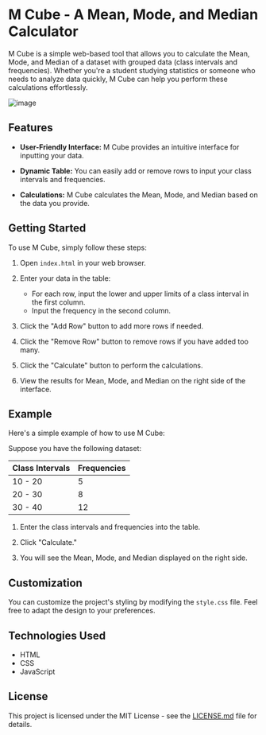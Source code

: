 # M Cube - A Mean, Mode, and Median Calculator

M Cube is a simple web-based tool that allows you to calculate the Mean, Mode, and Median of a dataset with grouped data (class intervals and frequencies). Whether you're a student studying statistics or someone who needs to analyze data quickly, M Cube can help you perform these calculations effortlessly.

![image](https://github.com/TheNabbu/M-Cube/assets/128571614/81d2304d-0388-48c8-9072-abd8fa1b29dd)


## Features

- **User-Friendly Interface:** M Cube provides an intuitive interface for inputting your data.

- **Dynamic Table:** You can easily add or remove rows to input your class intervals and frequencies.

- **Calculations:** M Cube calculates the Mean, Mode, and Median based on the data you provide.

## Getting Started

To use M Cube, simply follow these steps:

1. Open `index.html` in your web browser.

2. Enter your data in the table:
   - For each row, input the lower and upper limits of a class interval in the first column.
   - Input the frequency in the second column.

3. Click the "Add Row" button to add more rows if needed.

4. Click the "Remove Row" button to remove rows if you have added too many.

5. Click the "Calculate" button to perform the calculations.

6. View the results for Mean, Mode, and Median on the right side of the interface.

## Example

Here's a simple example of how to use M Cube:

Suppose you have the following dataset:

| Class Intervals | Frequencies |
|-----------------|-------------|
| 10 - 20         | 5           |
| 20 - 30         | 8           |
| 30 - 40         | 12          |

1. Enter the class intervals and frequencies into the table.

2. Click "Calculate."

3. You will see the Mean, Mode, and Median displayed on the right side.

## Customization

You can customize the project's styling by modifying the `style.css` file. Feel free to adapt the design to your preferences.

## Technologies Used

- HTML
- CSS
- JavaScript

## License

This project is licensed under the MIT License - see the [LICENSE.md](LICENSE.md) file for details.
